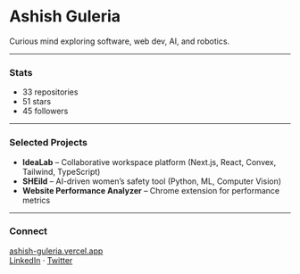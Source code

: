 # Ashish Guleria

Curious mind exploring software, web dev, AI, and robotics.  

---

### Stats
- 33 repositories  
- 51 stars  
- 45 followers  

---

### Selected Projects
- **IdeaLab** – Collaborative workspace platform (Next.js, React, Convex, Tailwind, TypeScript)  
- **SHEild** – AI-driven women’s safety tool (Python, ML, Computer Vision)  
- **Website Performance Analyzer** – Chrome extension for performance metrics  

---

### Connect
[ashish-guleria.vercel.app](https://ashish-guleria.vercel.app)  
[LinkedIn](https://www.linkedin.com/in/ashish-guleria04) · [Twitter](https://twitter.com/ashishguleria_)
